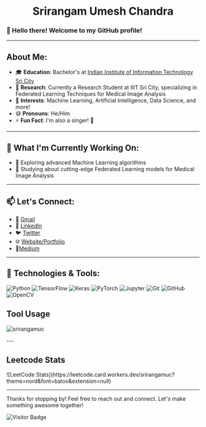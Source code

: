 <h1 align="center">Srirangam Umesh Chandra</h1>

### 👋 Hello there! Welcome to my GitHub profile!

---

## About Me:
- 🎓 **Education**: Bachelor's at [Indian Institute of Information Technology Sri City](https://www.iiits.ac.in)
- 🔬 **Research**: Currently a Research Student at IIIT Sri City, specializing in Federated Learning Techniques for Medical Image Analysis
- 👀 **Interests**: Machine Learning, Artificial Intelligence, Data Science, and more!
- 😄 **Pronouns**: He/Him
- ⚡ **Fun Fact**: I'm also a singer! 🎤

---

## 🌱 What I'm Currently Working On:
- 🚀 Exploring advanced Machine Learning algorithms
- 🏥 Studying about cutting-edge Federated Learning models for Medical Image Analysis

---

## 📫 Let's Connect:
- 📧 [Gmail](mailto:ucs1055@gmail.com)
- 💼 [LinkedIn](https://www.linkedin.com/in/umesh-chandra-srirangam/)
- 🐦 [Twitter](https://twitter.com/chandra_1055uc) 
- 🌐 [Website/Portfolio](https://srirangamucblog-f062y2tcb-srirangamucs-projects.vercel.app/)
- 📜[Medium](https://medium.com/@uc3932)
---

## 🔧 Technologies & Tools:
![Python](https://img.shields.io/badge/-Python-333333?style=flat&logo=python)
![TensorFlow](https://img.shields.io/badge/-TensorFlow-333333?style=flat&logo=tensorflow)
![Keras](https://img.shields.io/badge/-Keras-333333?style=flat&logo=keras)
![PyTorch](https://img.shields.io/badge/-PyTorch-333333?style=flat&logo=pytorch)
![Jupyter](https://img.shields.io/badge/-Jupyter-333333?style=flat&logo=jupyter)
![Git](https://img.shields.io/badge/-Git-333333?style=flat&logo=git)
![GitHub](https://img.shields.io/badge/-GitHub-333333?style=flat&logo=github)
![OpenCV](https://img.shields.io/badge/OpenCV-333333?style=flat&logo=opencv)

<h2>Tool Usage</h2>
<p><img align="center" src="https://github-readme-stats.vercel.app/api/top-langs?username=srirangamuc&show_icons=true&locale=en&layout=compact" alt="srirangamuc" /></p>
---
<h2>Leetcode Stats</h2>
![LeetCode Stats](https://leetcode.card.workers.dev/srirangamuc?theme=nord&font=baloo&extension=null)

---
Thanks for stopping by! Feel free to reach out and connect. Let's make something awesome together!

![Visitor Badge](https://visitor-badge.laobi.icu/badge?page_id=srirangamuc.srirangamuc)
